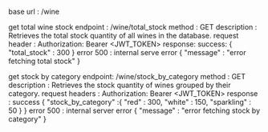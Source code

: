base url : /wine

get total wine stock
    endpoint : /wine/total_stock
    method : GET
    description : Retrieves the total stock quantity of all wines in the database.
    request header : Authorization: Bearer <JWT_TOKEN>
    response:
        success:
        {
            "total_stock" : 300
        }
        error 500 : internal serve error
        {
            "message" : "error fetching total stock"
        }



get stock by category
    endpoint: /wine/stock_by_category
    method : GET
    description : Retrieves the stock quantity of wines grouped by their category.
    request headers : Authorization: Bearer <JWT_TOKEN>
    response :
        success
        {
            "stock_by_category" :{
                "red" : 300,
                "white" : 150,
                "sparkling" : 50
            }
        }
        error 500 : internal server error
        {
            "message" : "error fetching stock by category"
        }